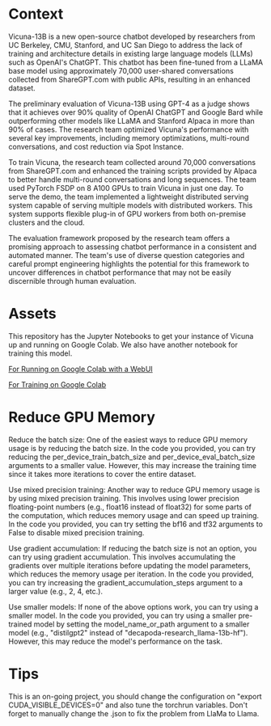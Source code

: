 # Context

Vicuna-13B is a new open-source chatbot developed by researchers from UC Berkeley, CMU, Stanford, and UC San Diego to address the lack of training and architecture details in existing large language models (LLMs) such as OpenAI's ChatGPT. This chatbot has been fine-tuned from a LLaMA base model using approximately 70,000 user-shared conversations collected from ShareGPT.com with public APIs, resulting in an enhanced dataset.

The preliminary evaluation of Vicuna-13B using GPT-4 as a judge shows that it achieves over 90% quality of OpenAI ChatGPT and Google Bard while outperforming other models like LLaMA and Stanford Alpaca in more than 90% of cases. The research team optimized Vicuna's performance with several key improvements, including memory optimizations, multi-round conversations, and cost reduction via Spot Instance.

To train Vicuna, the research team collected around 70,000 conversations from ShareGPT.com and enhanced the training scripts provided by Alpaca to better handle multi-round conversations and long sequences. The team used PyTorch FSDP on 8 A100 GPUs to train Vicuna in just one day. To serve the demo, the team implemented a lightweight distributed serving system capable of serving multiple models with distributed workers. This system supports flexible plug-in of GPU workers from both on-premise clusters and the cloud.

The evaluation framework proposed by the research team offers a promising approach to assessing chatbot performance in a consistent and automated manner. The team's use of diverse question categories and careful prompt engineering highlights the potential for this framework to uncover differences in chatbot performance that may not be easily discernible through human evaluation.

# Assets

This repository has the Jupyter Notebooks to get your instance of Vicuna up and running on Google Colab. We also have another notebook for training this model.

[For Running on Google Colab with a WebUI](Vicuna_13b_gpu_WebUI.ipynb)

[For Training on Google Colab](1508_Vicuna_13B_train.ipynb)

# Reduce GPU Memory

Reduce the batch size: One of the easiest ways to reduce GPU memory usage is by reducing the batch size. In the code you provided, you can try reducing the per_device_train_batch_size and per_device_eval_batch_size arguments to a smaller value. However, this may increase the training time since it takes more iterations to cover the entire dataset.

Use mixed precision training: Another way to reduce GPU memory usage is by using mixed precision training. This involves using lower precision floating-point numbers (e.g., float16 instead of float32) for some parts of the computation, which reduces memory usage and can speed up training. In the code you provided, you can try setting the bf16 and tf32 arguments to False to disable mixed precision training.

Use gradient accumulation: If reducing the batch size is not an option, you can try using gradient accumulation. This involves accumulating the gradients over multiple iterations before updating the model parameters, which reduces the memory usage per iteration. In the code you provided, you can try increasing the gradient_accumulation_steps argument to a larger value (e.g., 2, 4, etc.).

Use smaller models: If none of the above options work, you can try using a smaller model. In the code you provided, you can try using a smaller pre-trained model by setting the model_name_or_path argument to a smaller model (e.g., "distilgpt2" instead of "decapoda-research_llama-13b-hf"). However, this may reduce the model's performance on the task.


# Tips

This is an on-going project, you should change the configuration on "export CUDA_VISIBLE_DEVICES=0" and also tune the torchrun variables. Don't forget to manually change the .json to fix the problem from LlaMa to Llama.

